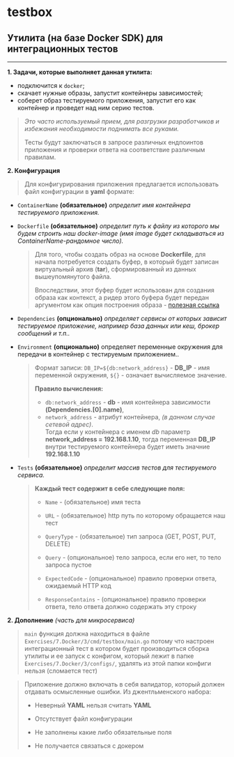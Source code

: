 # testbox

## Утилита (на базе Docker SDK) для интеграционных тестов

---
**1. Задачи, которые выполняет данная утилита:**

- подключится к `docker`;
- скачает нужные образы, запустит контейнеры зависимостей;
- соберет образ тестируемого приложения, запустит его как контейнер и проведет над ним серию тестов.

 > *Это часто используемый прием, для разгрузки разработчиков и избежания необходимости поднимать все руками.*
 >
 > Тесты будут заключаться в запросе различных ендпоинтов приложения и проверки ответа на соответствие различным правилам.

**2. Конфигурация**

> Для конфигурирования приложения предлагается использовать файл конфигурации в **yaml** формате:

- `ContainerName` **(обязательное)** *определит имя контейнера тестируемого приложения.*

- `Dockerfile` **(обязательное)** *определит путь к файлу из которого мы будем строить наш docker-image (имя image будет складываться из ContainerName-рандомное число).*
    > Для того, чтобы создать образ на основе **Dockerfile**, для начала потребуется создать буфер, в который будет записан виртуальный архив (**tar**), сформированный из данных вышеупомянутого файла.  
    >
    > Впоследствии, этот буфер будет использован для создания образа как контекст, а ридер этого буфера будет передан аргументом как опция построения образа - [полезная ссылка](https://www.loginradius.com/blog/async/build-push-docker-images-golang/)

- `Dependencies` **(опционально)** *определяет сервисы от которых зависит тестируемое приложение, например база данных или кеш, брокер сообщений и т.п..*

- `Environment` **(опционально)** определяет переменные окружения для передачи в контейнер с тестируемым приложением..
    >Формат записи: `DB_IP=${db:network_address}` - **DB_IP** - имя переменной окружения, `${}` - означает вычисляемое значение.
    >
    > **Правило вычисления:**
    > - `db:network_address` - **db** - имя контейнера зависимости **(Dependencies.[0].name)**,
    > - `network_address` - атрибут контейнера, *(в данном случае сетевой адрес)*. \
    > Тогда если у контейнера с именем *db* параметр **network_address = 192.168.1.10**, тогда переменная **DB_IP** внутри тестируемого контейнера будет иметь значние **192.168.1.10**

- `Tests` **(обязательное)** *определит массив тестов для тестируемого сервиса.*
  
    > **Каждый тест содержит в себе следующие поля:**
    >
    > - `Name` - (обязательное) имя теста
    >
    > - `URL` - (обязательное) http путь по которому обращается наш тест
    >
    > - `QueryType` - (обязательное) тип запроса (GET, POST, PUT, DELETE)
    >
    > - `Query` - (опциональное) тело запроса, если его нет, то тело запроса пустое
    >
    > - `ExpectedCode` - (опциональное) правило проверки ответа, ожидаемый HTTP код
    >
    > - `ResponseContains` - (опциональное) правило проверки ответа, тело ответа должно содержать эту строку

**2. Дополнение** *(часть для микросервиса)*

> `main` функция должна находиться в файле `Exercises/7.Docker/3/cmd/testbox/main.go` потому что настроен интеграционный тест в котором будет производиться сборка утилиты и ее запуск с конфигом, который лежит в папке `Exercises/7.Docker/3/configs/`, удалять из этой папки конфиги нельзя (сломается тест)

> Приложение должно включать в себя валидатор, который должен отдавать осмысленные ошибки. Из джентльменского набора:
>
  > - Неверный **YAML** нельзя считать **YAML**
  >
  > - Отсутствует файл конфигурации
  >
  > - Не заполнены какие либо обязательные поля
  >
  > - Не получается связаться с докером
